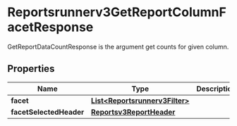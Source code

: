 

# Reportsrunnerv3GetReportColumnFacetResponse

GetReportDataCountResponse is the argument get counts for given column.

## Properties

| Name | Type | Description | Notes |
|------------ | ------------- | ------------- | -------------|
|**facet** | [**List&lt;Reportsrunnerv3Filter&gt;**](Reportsrunnerv3Filter.md) |  |  [optional] |
|**facetSelectedHeader** | [**Reportsv3ReportHeader**](Reportsv3ReportHeader.md) |  |  [optional] |



